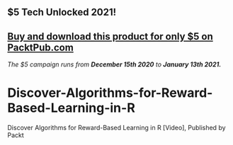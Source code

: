 ## $5 Tech Unlocked 2021!
[Buy and download this product for only $5 on PacktPub.com](https://www.packtpub.com/)
-----
*The $5 campaign         runs from __December 15th 2020__ to __January 13th 2021.__*

# Discover-Algorithms-for-Reward-Based-Learning-in-R
Discover Algorithms for Reward-Based Learning in R [Video], Published by Packt

